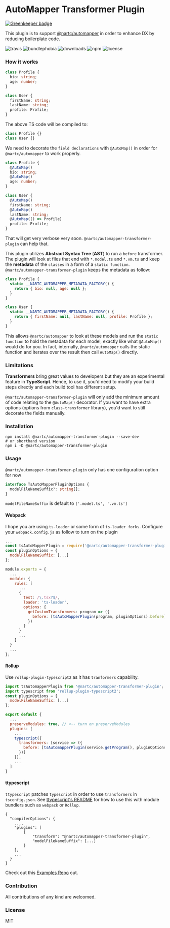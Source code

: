 # AutoMapper Transformer Plugin

[![Greenkeeper badge](https://badges.greenkeeper.io/nartc/automapper-transformer-plugin.svg)](https://greenkeeper.io/)

This plugin is to support [@nartc/automapper](https://github.com/nartc/mapper) in order to enhance DX by reducing boilerplate code.

![travis](https://badgen.net/travis/nartc/automapper-transformer-plugin)
![bundlephobia](https://badgen.net/bundlephobia/minzip/@nartc/automapper-transformer-plugin)
![downloads](https://badgen.net/npm/dt/@nartc/automapper-transformer-plugin)
![npm](https://badgen.net/npm/v/@nartc/automapper-transformer-plugin)
![license](https://badgen.net/github/license/nartc/automapper-transformer-plugin)

### How it works

```typescript
class Profile {
  bio: string;
  age: number;
}

class User {
  firstName: string;
  lastName: string;
  profile: Profile;
}
```

The above TS code will be compiled to:

```javascript
class Profile {}
class User {}
```

We need to decorate the `field declarations` with `@AutoMap()` in order for `@nartc/automapper` to work properly.

```typescript
class Profile {
  @AutoMap()
  bio: string;
  @AutoMap()
  age: number;
}

class User {
  @AutoMap()
  firstName: string;
  @AutoMap()
  lastName: string;
  @AutoMap(() => Profile)
  profile: Profile;
}
```

That will get very verbose very soon. `@nartc/automapper-transformer-plugin` can help that.

This plugin utilizes **Abstract Syntax Tree** (**AST**) to run a `before` transformer.
The plugin will look at files that end with `*.model.ts` and `*.vm.ts` and keep the **metadata** of the `classes` in a form of a `static function`.
`@nartc/automapper-transformer-plugin` keeps the metadata as follow:

```javascript
class Profile {
  static __NARTC_AUTOMAPPER_METADATA_FACTORY() {
    return { bio: null, age: null };
  }
}

class User {
  static __NARTC_AUTOMAPPER_METADATA_FACTORY() {
    return { firstName: null, lastName: null, profile: Profile };
  }
}
```

This allows `@nartc/automapper` to look at these models and run the `static function` to hold the metadata for each model, exactly like what `@AutoMap()` would do for you. In fact, internally, `@nartc/automapper` calls the static function and iterates over the result then call `AutoMap()` directly.

### Limitations

**Transformers** bring great values to developers but they are an experimental feature in **TypeScript**. Hence, to use it, you'd need to modify your build steps directly and each build tool has different setup.

`@nartc/automapper-transformer-plugin` will only add the minimum amount of code relating to the `@AutoMap()` decorator. If you want to have extra options (options from `class-transformer` library), you'd want to still decorate the fields manually.

### Installation

```shell script
npm install @nartc/automapper-transformer-plugin --save-dev
# or shorthand version
npm i -D @nartc/automapper-transformer-plugin
```

### Usage

`@nartc/automapper-transformer-plugin` only has one configuration option for now

```typescript
interface TsAutoMapperPluginOptions {
  modelFileNameSuffix?: string[];
}
```

`modelFileNameSuffix` is default to `['.model.ts', '.vm.ts']`

#### Webpack

I hope you are using `ts-loader` or some form of `ts-loader forks`. Configure your `webpack.config.js` as follow to turn on the plugin

```javascript
...
const tsAutoMapperPlugin = require('@nartc/automapper-transformer-plugin');
const pluginOptions = {
  modelFileNameSuffix: [...]
};

module.exports = {
  ...
  module: {
    rules: [
      ...
      {
        test: /\.tsx?$/,
        loader: 'ts-loader',
        options: {
          getCustomTransformers: program => ({
            before: [tsAutoMapperPlugin(program, pluginOptions).before]
          })
        }
      }
      ...
    ]
  }
  ...
};
```

#### Rollup

Use `rollup-plugin-typescript2` as it has `tranformers` capability.

```javascript
import tsAutomapperPlugin from '@nartc/automapper-transformer-plugin';
import typescript from 'rollup-plugin-typescript2';
const pluginOptions = {
  modelFileNameSuffix: [...]
};

export default {
  ...
  preserveModules: true, // <-- turn on preserveModules
  plugins: [
    ...
    typescript({
      transformers: [service => ({
        before: [tsAutomapperPlugin(service.getProgram(), pluginOptions).before]
      })]
    }),
    ...
  ]
}
```

#### ttypescript

`ttypescript` patches `typescript` in order to use `transformers` in `tsconfig.json`. See [ttypescript's README](https://github.com/cevek/ttypescript) for how to use this with module bundlers such as `webpack` or `Rollup`.


```javscript
{
  "compilerOptions": {
    ...,
    "plugins": [
        {
            "transform": "@nartc/automapper-transformer-plugin",
            "modelFileNameSuffix": [...]
        }
    ],
    ...
  }
}
```

Check out this [Examples Repo](https://github.com/nartc/automapper-transformer-plugin-examples) out.

### Contribution

All contributions of any kind are welcomed.

### License

MIT
